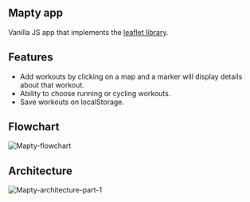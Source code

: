 ## Mapty app
Vanilla JS app that implements the <a href="https://leafletjs.com/">leaflet library</a>.

## Features
- Add workouts by clicking on a map and a marker will display details about that workout.
- Ability to choose running or cycling workouts.
- Save workouts on localStorage.

## Flowchart
![Mapty-flowchart](https://user-images.githubusercontent.com/78060264/216394527-5249148a-d2b7-476e-a4a4-c163b43c020f.png)

## Architecture
![Mapty-architecture-part-1](https://user-images.githubusercontent.com/78060264/216394666-6d1ba795-6274-4851-8f6a-3f73c78e924b.png)
